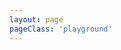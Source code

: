 ```yaml
---
layout: page
pageClass: 'playground'
---
```


<Playground />

<script setup lang="ts">
import Playground from './components/Playground.vue';
</script>

